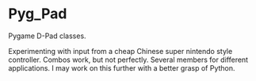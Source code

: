 # Pyg_Pad
Pygame D-Pad classes.

Experimenting with input from a cheap Chinese super nintendo style controller.
Combos work, but not perfectly.
Several members for different applications.
I may work on this further with a better grasp of Python.

